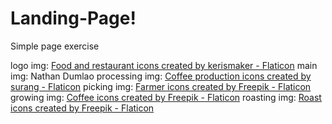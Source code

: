 # Landing-Page!

Simple page exercise

logo img: <a href="https://www.flaticon.com/free-icons/food-and-restaurant" title="food and restaurant icons">Food and restaurant icons created by kerismaker - Flaticon</a>
main img: Nathan Dumlao 
processing img: <a href="https://www.flaticon.com/free-icons/coffee-production" title="coffee production icons">Coffee production icons created by surang - Flaticon</a>
picking img: <a href="https://www.flaticon.com/free-icons/farmer" title="farmer icons">Farmer icons created by Freepik - Flaticon</a>
growing img: <a href="https://www.flaticon.com/free-icons/coffee" title="coffee icons">Coffee icons created by Freepik - Flaticon</a>
roasting img: <a href="https://www.flaticon.com/free-icons/roast" title="roast icons">Roast icons created by Freepik - Flaticon</a>